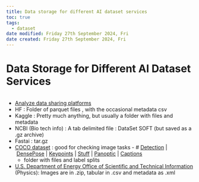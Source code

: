 ```yaml
---
title: Data storage for different AI dataset services
toc: true
tags:
  - dataset
date modified: Friday 27th September 2024, Fri
date created: Friday 27th September 2024, Fri
---
```


# Data Storage for Different AI Dataset Services
```toc
```
- [Analyze data sharing platforms](https://github.com/openml/meta/issues/13)
- HF : Folder of parquet files , with the occasional metadata csv
- Kaggle : Pretty much anything, but usually a folder with files and metadata
- NCBI (Bio tech info) : A tab delimited file : DataSet SOFT (but saved as a .gz archive)
- Fastai : tar.gz
- [COCO dataset](https://cocodataset.org/#overview) : good for checking image tasks - # [Detection](https://cocodataset.org/#detection-2020) | [DensePose](https://cocodataset.org/#densepose-2020) | [Keypoints](https://cocodataset.org/#keypoints-2020) | [Stuff](https://cocodataset.org/#stuff-2019) | [Panoptic](https://cocodataset.org/#panoptic-2020) | [Captions](https://cocodataset.org/#captions-2015)
	- folder with files and label splits
- [U.S. Department of Energy Office of Scientific and Technical Information](https://www.osti.gov/dataexplorer/)  (Physics): Images are in .zip, tabular in .csv and metadata as .xml